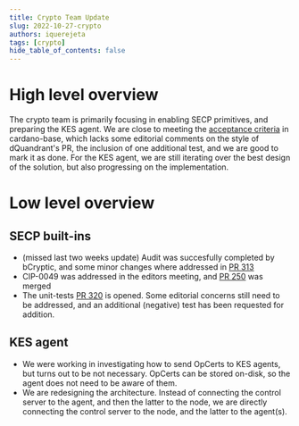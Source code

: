 ```yaml
---
title: Crypto Team Update
slug: 2022-10-27-crypto
authors: iquerejeta
tags: [crypto]
hide_table_of_contents: false
---
```


# High level overview

The crypto team is primarily focusing in enabling SECP primitives, and preparing the KES agent. We are close to
meeting the [acceptance criteria](https://github.com/input-output-hk/cardano-base/issues/315) in cardano-base,
which lacks some editorial comments on the style of dQuandrant's PR, the inclusion of one additional test, and
we are good to mark it as done. For the KES agent, we are still iterating over the best design of the solution,
but also progressing on the implementation.

# Low level overview
## SECP built-ins
* (missed last two weeks update) Audit was succesfully completed by bCryptic, and some minor changes where addressed in [PR 313](https://github.com/input-output-hk/cardano-base/pull/313)
* CIP-0049 was addressed in the editors meeting, and [PR 250](https://github.com/cardano-foundation/CIPs/pull/250) was merged
* The unit-tests [PR 320](https://github.com/input-output-hk/cardano-base/pull/320) is opened. Some editorial concerns still need to be addressed, and an additional (negative) test has been requested for addition.

## KES agent
* We were working in investigating how to send OpCerts to KES agents, but turns out to be not necessary. OpCerts can be stored on-disk, so the agent does not need to be aware of them.
* We are redesigning the architecture. Instead of connecting the control server to the agent, and then the latter to the node, we are directly connecting the control server to the node, and the latter to the agent(s).
